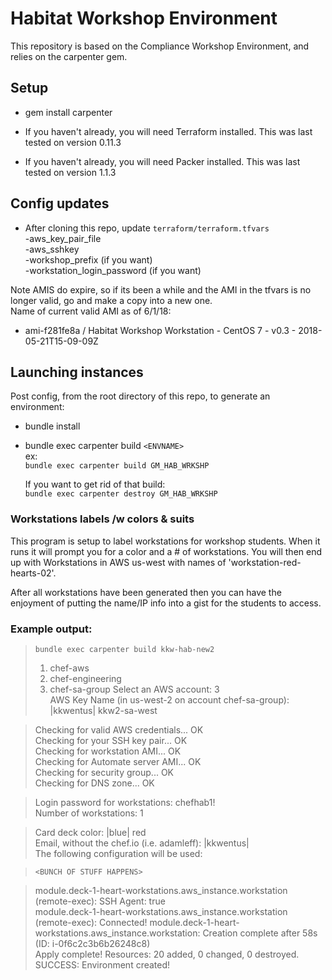 # Habitat Workshop Environment

This repository is based on the Compliance Workshop Environment, and relies on the carpenter gem.

## Setup
* gem install carpenter

* If you haven't already, you will need Terraform installed.
This was last tested on version 0.11.3

* If you haven't already, you will need Packer installed.
This was last tested on version 1.1.3

## Config updates
* After cloning this repo, update `terraform/terraform.tfvars`         
        -aws_key_pair_file  
        -aws_sshkey  
        -workshop_prefix (if you want)    
        -workstation_login_password (if you want)  

Note AMIS do expire, so if its been a while and the AMI in the tfvars is no longer valid, go and make a copy into a new one.  
Name of current valid AMI as of 6/1/18:
* ami-f281fe8a / Habitat Workshop Workstation - CentOS 7 - v0.3 - 2018-05-21T15-09-09Z


## Launching instances

Post config, from the root directory of this repo, to generate an environment:

* bundle install 
* bundle exec carpenter build `<ENVNAME>`  
ex:  
    `bundle exec carpenter build GM_HAB_WRKSHP`

    If you want to get rid of that build:  
    `bundle exec carpenter destroy GM_HAB_WRKSHP`

### Workstations labels /w colors & suits

This program is setup to label workstations for workshop students. When it runs it will prompt you for a color and a # of workstations. You will then end up with Workstations in AWS us-west with names of 'workstation-red-hearts-02'.

After all workstations have been generated then you can have the enjoyment of putting the name/IP info into a gist for the students to access.

### Example output:

> `bundle exec carpenter build kkw-hab-new2`      
> 1. chef-aws
> 2. chef-engineering
> 3. chef-sa-group
> Select an AWS account: 3    
> AWS Key Name (in us-west-2 on account chef-sa-group): |kkwentus| kkw2-sa-west

> Checking for valid AWS credentials... OK  
> Checking for your SSH key pair... OK  
> Checking for workstation AMI... OK  
> Checking for Automate server AMI... OK  
> Checking for security group... OK  
> Checking for DNS zone... OK   

> Login password for workstations: chefhab1!  
> Number of workstations: 1  

> Card deck color: |blue| red  
> Email, without the chef.io (i.e. adamleff): |kkwentus|  
> The following configuration will be used:  

>`<BUNCH OF STUFF HAPPENS>`  

> module.deck-1-heart-workstations.aws_instance.workstation (remote-exec):   SSH Agent: true    
> module.deck-1-heart-workstations.aws_instance.workstation (remote-exec): Connected!
> module.deck-1-heart-workstations.aws_instance.workstation: Creation complete after 58s (ID: i-0f6c2c3b6b26248c8)  
> Apply complete! Resources: 20 added, 0 changed, 0 destroyed.  
> SUCCESS: Environment created!
